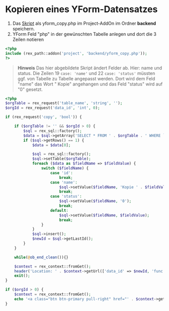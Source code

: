 # Kopieren eines YForm-Datensatzes

1. Das [Skript](#skript) als yform_copy.php im Project-AddOn im Ordner **backend** speichern.
2. YForm Feld "php" in der gewünschten Tabelle anlegen und dort die 3 Zeilen notieren 

```php
<?php
include (rex_path::addon('project', 'backend/yform_copy.php'));
?>
```

> **Hinweis** 
Das hier abgebildete Skript ändert Felder ab. Hier: name und status. 
Die Zeilen 19 `case: 'name'` und 22 `case: 'status'` müssten ggf. von Tabelle zu Tabelle angepasst werden. Dort wird dem Feld "name" das Wort " Kopie" angehangen und das Feld "status" wird auf "0" gesetzt.

<a name="skript"></a>
```php
<?php
$orgTable = rex_request('table_name', 'string', '');
$orgId = rex_request('data_id', 'int', 0);

if (rex_request('copy', 'bool')) {

    if ($orgTable != '' && $orgId > 0) {
        $sql = rex_sql::factory();
        $data = $sql->getArray('SELECT * FROM ' . $orgTable . ' WHERE `id` = :id', ['id' => $orgId]);
        if ($sql->getRows() == 1) {
            $data = $data[0];

            $sql = rex_sql::factory();
            $sql->setTable($orgTable);
            foreach ($data as $fieldName => $fieldValue) {
                switch ($fieldName) {
                    case 'id':
                        break;
                    case 'name':
                        $sql->setValue($fieldName, 'Kopie ' . $fieldValue);
                        break;
                    case 'status':
                        $sql->setValue($fieldName, '0');
                        break;
                    default:
                        $sql->setValue($fieldName, $fieldValue);
                        break;
                }
            }
            $sql->insert();
            $newId = $sql->getLastId();
        }
    }

    while(@ob_end_clean()){}

    $context = rex_context::fromGet();
    header('Location: ' . $context->getUrl(['data_id' => $newId, 'func' => 'edit', 'copy' => 0], false));
    exit();
}

if ($orgId > 0) {
    $context = rex_context::fromGet();
    echo '<a class="btn btn-primary pull-right" href="' . $context->getUrl(['copy' => 1]) . '">Datensatz kopieren</a>';
}

```
